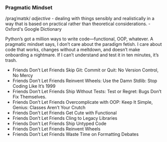 ### Pragmatic Mindset

 /praɡˈmatɪk/ _adjective_ -  dealing with things sensibly and realistically in a way that is based on practical rather than theoretical considerations. - Oxford's Google Dictionary 

Python’s got a million ways to write code—functional, OOP, whatever. A pragmatic mindset says, I don’t care about the paradigm fetish. I care about code that works, changes without a meltdown, and doesn’t make onboarding a nightmare. If I can’t understand and test it in ten minutes, it’s trash.


- Friends Don’t Let Friends Skip Git: Commit or Quit: No Version Control, No Mercy
- Friends Don’t Let Friends Reinvent Wheels: Use the Damn Stdlib: Stop Coding Like It’s 1999 
- Friends Don’t Let Friends Ship Without Tests: Test or Regret: Bugs Don’t Fix Themselves. 
- Friends Don’t Let Friends Overcomplicate with OOP: Keep It Simple, Genius: Classes Aren’t Your Crutch
- Friends Don’t Let Friends Get Cute with Functional
- Friends Don’t Let Friends Cling to Legacy Libraries
- Friends Don’t Let Friends Ship Untyped Code
- Friends Don’t Let Friends Reinvent Wheels
- Friends Don’t Let Friends Waste Time on Formatting Debates

